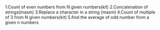 1.Count of even numbers from N given numbers(kit)
2.Concatenation of strings(masm)
3.Replace a character in a string (masm)
4.Count of multiple of 3 from N given numbers(kit)
5.find the average of odd number from a given n numbers 
